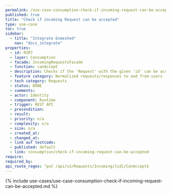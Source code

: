 ```yaml
---
permalink: /use-case-consumption-check-if-incoming-request-can-be-accepted
published: true
title: "Check if incoming Request can be accepted"
type: use-case
toc: true
sidebar:
  - title: "Integrate Enmeshed"
    nav: "docs_integrate"
properties:
  - id: RIR7
  - layer: Consumption
  - facade: IncomingRequestsFacade
  - function: canAccept
  - description: Checks if the 'Request' with the given 'id' can be accepted.
  - feature category: Normalized requests/responses to and from users
  - tech category: Requests
  - status: DONE
  - comments:
  - actor: Identity
  - component: Runtime
  - trigger: REST API
  - precondition:
  - result:
  - priority: n/a
  - complexity: n/a
  - size: n/a
  - created_at:
  - changed_at:
  - link auf testcode:
  - published: default
  - link: consumption/check-if-incoming-request-can-be-accepted
require:
required_by:
api_route_regex: ^put /api/v2/Requests/Incoming/{id}/CanAccept$
---
```


{% include use-cases/use-case-consumption-check-if-incoming-request-can-be-accepted.md %}
